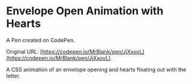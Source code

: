 # Envelope Open Animation with Hearts

A Pen created on CodePen.

Original URL: [https://codepen.io/MrBlank/pen/JjXxovL](https://codepen.io/MrBlank/pen/JjXxovL).

A CSS animation of an envelope opening and hearts floating out with the letter. 